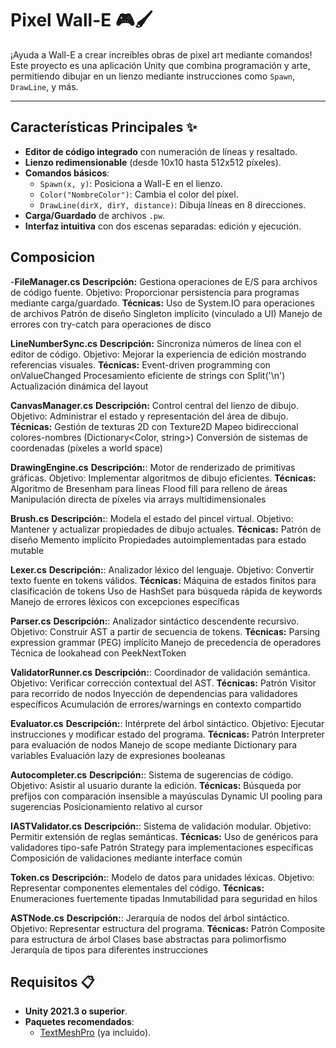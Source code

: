 # Pixel Wall-E 🎮🖌️

¡Ayuda a Wall-E a crear increíbles obras de pixel art mediante comandos! Este proyecto es una aplicación Unity que combina programación y arte, permitiendo dibujar en un lienzo mediante instrucciones como `Spawn`, `DrawLine`, y más.

---

## Características Principales ✨
- **Editor de código integrado** con numeración de líneas y resaltado.
- **Lienzo redimensionable** (desde 10x10 hasta 512x512 píxeles).
- **Comandos básicos**:
  - `Spawn(x, y)`: Posiciona a Wall-E en el lienzo.
  - `Color("NombreColor")`: Cambia el color del píxel.
  - `DrawLine(dirX, dirY, distance)`: Dibuja líneas en 8 direcciones.
- **Carga/Guardado** de archivos `.pw`.
- **Interfaz intuitiva** con dos escenas separadas: edición y ejecución.

## Composicion
-**FileManager.cs**
  **Descripción:** 
    Gestiona operaciones de E/S para archivos de código fuente.
    Objetivo: Proporcionar persistencia para programas mediante carga/guardado.
  **Técnicas:**
    Uso de System.IO para operaciones de archivos
    Patrón de diseño Singleton implícito (vinculado a UI)
    Manejo de errores con try-catch para operaciones de disco

**LineNumberSync.cs**
  **Descripción:** Sincroniza números de línea con el editor de código.
  Objetivo: Mejorar la experiencia de edición mostrando referencias visuales. 
  **Técnicas:**
  Event-driven programming con onValueChanged
  Procesamiento eficiente de strings con Split('\n')
  Actualización dinámica del layout

**CanvasManager.cs**
  **Descripción:**
    Control central del lienzo de dibujo.
    Objetivo: Administrar el estado y representación del área de dibujo.
  **Técnicas:**
    Gestión de texturas 2D con Texture2D
    Mapeo bidireccional colores-nombres (Dictionary<Color, string>)
    Conversión de sistemas de coordenadas (píxeles a world space)

**DrawingEngine.cs**
  **Descripción:**: Motor de renderizado de primitivas gráficas.
  Objetivo: Implementar algoritmos de dibujo eficientes.
  **Técnicas:**
  Algoritmo de Bresenham para líneas
  Flood fill para relleno de áreas
  Manipulación directa de píxeles via arrays multidimensionales

**Brush.cs**
  **Descripción:**: Modela el estado del pincel virtual.
  Objetivo: Mantener y actualizar propiedades de dibujo actuales.
  **Técnicas:**
  Patrón de diseño Memento implícito
  Propiedades autoimplementadas para estado mutable

**Lexer.cs**
  **Descripción:**: Analizador léxico del lenguaje.
  Objetivo: Convertir texto fuente en tokens válidos.
  **Técnicas:**
  Máquina de estados finitos para clasificación de tokens
  Uso de HashSet para búsqueda rápida de keywords
  Manejo de errores léxicos con excepciones específicas

**Parser.cs**
  **Descripción:**: Analizador sintáctico descendente recursivo.
  Objetivo: Construir AST a partir de secuencia de tokens.
  **Técnicas:**
  Parsing expression grammar (PEG) implícito
  Manejo de precedencia de operadores
  Técnica de lookahead con PeekNextToken

**ValidatorRunner.cs**
  **Descripción:**: Coordinador de validación semántica.
  Objetivo: Verificar corrección contextual del AST.
  **Técnicas:**
  Patrón Visitor para recorrido de nodos
  Inyección de dependencias para validadores específicos
  Acumulación de errores/warnings en contexto compartido

**Evaluator.cs**
  **Descripción:**: Intérprete del árbol sintáctico.
  Objetivo: Ejecutar instrucciones y modificar estado del programa.
  **Técnicas:**
  Patrón Interpreter para evaluación de nodos
  Manejo de scope mediante Dictionary para variables
  Evaluación lazy de expresiones booleanas

**Autocompleter.cs**
  **Descripción:**: Sistema de sugerencias de código.
  Objetivo: Asistir al usuario durante la edición.
  **Técnicas:**
  Búsqueda por prefijos con comparación insensible a mayúsculas
  Dynamic UI pooling para sugerencias
  Posicionamiento relativo al cursor

**IASTValidator.cs**
  **Descripción:**: Sistema de validación modular.
  Objetivo: Permitir extensión de reglas semánticas.
  **Técnicas:**
  Uso de genéricos para validadores tipo-safe
  Patrón Strategy para implementaciones específicas
  Composición de validaciones mediante interface común

**Token.cs**
  **Descripción:**: Modelo de datos para unidades léxicas.
  Objetivo: Representar componentes elementales del código.
  **Técnicas:**
  Enumeraciones fuertemente tipadas
  Inmutabilidad para seguridad en hilos

**ASTNode.cs**
  **Descripción:**: Jerarquía de nodos del árbol sintáctico.
  Objetivo: Representar estructura del programa.
  **Técnicas:**
  Patrón Composite para estructura de árbol
  Clases base abstractas para polimorfismo
  Jerarquía de tipos para diferentes instrucciones

## Requisitos 📋
- **Unity 2021.3 o superior**.
- **Paquetes recomendados**:
  - [TextMeshPro](https://docs.unity3d.com/Manual/com.unity.textmeshpro.html) (ya incluido).
